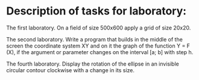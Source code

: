 # Description of tasks for laboratory:

The first laboratory.
On a field of size 500x600 apply a grid of size 20x20.

The second laboratory.
Write a program that builds in the middle of the screen the coordinate 
system XY and on it the graph of the function Y = F (X), if the argument or parameter changes on the interval [a; b] with step h.

The fourth laboratory.
Display the rotation of the ellipse in an invisible circular contour clockwise with a change in its size.
